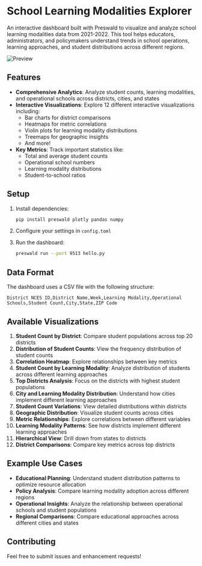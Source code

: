 # School Learning Modalities Explorer

An interactive dashboard built with Preswald to visualize and analyze school learning modalities data from 2021-2022. This tool helps educators, administrators, and policymakers understand trends in school operations, learning approaches, and student distributions across different regions.

![Preview](images/dashboard-preview.png)

## Features
- **Comprehensive Analytics**: Analyze student counts, learning modalities, and operational schools across districts, cities, and states
- **Interactive Visualizations**: Explore 12 different interactive visualizations including:
  - Bar charts for district comparisons
  - Heatmaps for metric correlations
  - Violin plots for learning modality distributions
  - Treemaps for geographic insights
  - And more!
- **Key Metrics**: Track important statistics like:
  - Total and average student counts
  - Operational school numbers
  - Learning modality distributions
  - Student-to-school ratios

## Setup
1. Install dependencies:
   ```bash
   pip install preswald plotly pandas numpy
   ```

2. Configure your settings in `config.toml`
3. Run the dashboard:
   ```bash
   preswald run --port 9513 hello.py
   ```

## Data Format
The dashboard uses a CSV file with the following structure:
```csv
District NCES ID,District Name,Week,Learning Modality,Operational Schools,Student Count,City,State,ZIP Code
```

## Available Visualizations

1. **Student Count by District**: Compare student populations across top 20 districts
2. **Distribution of Student Counts**: View the frequency distribution of student counts
3. **Correlation Heatmap**: Explore relationships between key metrics
4. **Student Count by Learning Modality**: Analyze distribution of students across different learning approaches
5. **Top Districts Analysis**: Focus on the districts with highest student populations
6. **City and Learning Modality Distribution**: Understand how cities implement different learning approaches
7. **Student Count Variations**: View detailed distributions within districts
8. **Geographic Distribution**: Visualize student counts across cities
9. **Metric Relationships**: Explore correlations between different variables
10. **Learning Modality Patterns**: See how districts implement different learning approaches
11. **Hierarchical View**: Drill down from states to districts
12. **District Comparisons**: Compare key metrics across top districts

## Example Use Cases
- **Educational Planning**: Understand student distribution patterns to optimize resource allocation
- **Policy Analysis**: Compare learning modality adoption across different regions
- **Operational Insights**: Analyze the relationship between operational schools and student populations
- **Regional Comparisons**: Compare educational approaches across different cities and states

## Contributing
Feel free to submit issues and enhancement requests!